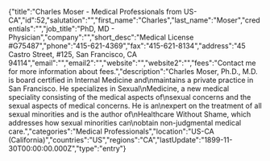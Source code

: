 {"title":"Charles Moser - Medical Professionals from US-CA","id":52,"salutation":"","first_name":"Charles","last_name":"Moser","credentials":"","job_title":"PhD, MD - Physician","company":"","short_desc":"Medical License #G75487","phone":"415-621-4369","fax":"415-621-8134","address":"45 Castro Street, #125, San Francisco, CA 94114","email":"","email2":"","website":"","website2":"","fees":"Contact me for more information about fees.","description":"Charles Moser, Ph.D., M.D. is board certified in Internal Medicine and\nmaintains a private practice in San Francisco.  He specializes in Sexual\nMedicine, a new medical speciality consisting of the medical aspects of\nsexual concerns and the sexual aspects of medical concerns.  He is an\nexpert on the treatment of all sexual minorities and is the author of\nHealthcare Without Shame, which addresses how sexual minorities can\nobtain non-judgmental medical care.","categories":"Medical Professionals","location":"US-CA (California)","countries":"US","regions":"CA","lastUpdate":"1899-11-30T00:00:00.000Z","type":"entry"}
